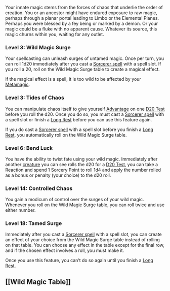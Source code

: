 Your innate magic stems from the forces of chaos that underlie the order of creation. You or an ancestor might have endured exposure to raw magic, perhaps through a planar portal leading to Limbo or the Elemental Planes. Perhaps you were blessed by a fey being or marked by a demon. Or your magic could be a fluke with no apparent cause. Whatever its source, this magic churns within you, waiting for any outlet.

### Level 3: Wild Magic Surge

Your spellcasting can unleash surges of untamed magic. Once per turn, you can roll 1d20 immediately after you cast a [Sorcerer spell](https://roll20.net/compendium/dnd5e/Classes:Sorcerer?expansion=32231#Sorcerer%20Spell%20List) with a spell slot. If you roll a 20, roll on the Wild Magic Surge table to create a magical effect.

If the magical effect is a spell, it is too wild to be affected by your [Metamagic](https://roll20.net/compendium/dnd5e/Classes:Sorcerer?expansion=32231#Level%202:%20Metamagic).

### Level 3: Tides of Chaos

You can manipulate chaos itself to give yourself [Advantage](https://roll20.net/compendium/dnd5e/Rules:Rules%20Definitions?expansion=32231#Advantage) on one [D20 Test](https://roll20.net/compendium/dnd5e/Rules:D20%20Tests?expansion=32231) before you roll the d20. Once you do so, you must cast a [Sorcerer spell](https://roll20.net/compendium/dnd5e/Classes:Sorcerer?expansion=32231#Sorcerer%20Spell%20List) with a spell slot or finish a [Long Rest](https://roll20.net/compendium/dnd5e/Rules:Rules%20Definitions?expansion=32231#Long%20Rest) before you can use this feature again.

If you do cast a [Sorcerer spell](https://roll20.net/compendium/dnd5e/Classes:Sorcerer?expansion=32231#Sorcerer%20Spell%20List) with a spell slot before you finish a [Long Rest](https://roll20.net/compendium/dnd5e/Rules:Rules%20Definitions?expansion=32231#Long%20Rest), you automatically roll on the Wild Magic Surge table.

### Level 6: Bend Luck

You have the ability to twist fate using your wild magic. Immediately after another [creature](https://roll20.net/compendium/dnd5e/Rules:Rules%20Definitions?expansion=32231#Creature) you can see rolls the d20 for a [D20 Test](https://roll20.net/compendium/dnd5e/Rules:D20%20Tests?expansion=32231), you can take a Reaction and spend 1 Sorcery Point to roll 1d4 and apply the number rolled as a bonus or penalty (your choice) to the d20 roll.

### Level 14: Controlled Chaos

You gain a modicum of control over the surges of your wild magic. Whenever you roll on the Wild Magic Surge table, you can roll twice and use either number.

### Level 18: Tamed Surge

Immediately after you cast a [Sorcerer spell](https://roll20.net/compendium/dnd5e/Classes:Sorcerer?expansion=32231#Sorcerer%20Spell%20List) with a spell slot, you can create an effect of your choice from the Wild Magic Surge table instead of rolling on that table. You can choose any effect in the table except for the final row, and if the chosen effect involves a roll, you must make it.

Once you use this feature, you can’t do so again until you finish a [Long Rest](https://roll20.net/compendium/dnd5e/Rules:Rules%20Definitions?expansion=32231#Long%20Rest).


## [[Wild Magic Table]]